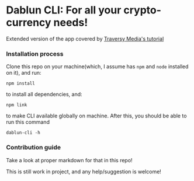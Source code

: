 # Dablun CLI: For all your crypto-currency needs!

Extended version of the app covered by [Traversy Media's tutorial](https://www.youtube.com/watch?v=-6OAHsde15E)


### Installation process

Clone this repo on your machine(which, I assume has `npm` and `node` installed on it), and run:

```shell
npm install
```

to install all dependencies, and:

```shell
npm link
```

to make CLI available globally on machine. After this, you should be able to run this command
```shell
dablun-cli -h
```


### Contribution guide

Take a look at proper markdown for that in this repo!

This is still work in project, and any help/suggestion is welcome!
